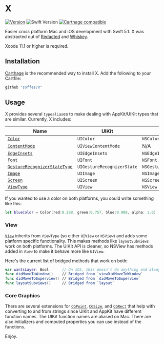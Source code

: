 # X

[![Version](https://img.shields.io/github/release/soffes/x.svg)](https://github.com/soffes/X/releases)
![Swift Version](https://img.shields.io/badge/swift-5.1-orange.svg)
[![Carthage compatible](https://img.shields.io/badge/Carthage-compatible-4BC51D.svg?style=flat)](https://github.com/Carthage/Carthage)

Easier *cross* platform Mac and iOS development with Swift 5.1. X was abstracted out of [Redacted](http://useredacted.com) and [Whiskey](http://usewhiskey.com).

Xcode 11.1 or higher is required.


## Installation

[Carthage](https://github.com/carthage/carthage) is the recommended way to install X. Add the following to your Cartfile:

``` ruby
github "soffes/X"
```

## Usage

X provides several `typealias`es to make dealing with AppKit/UIKit types that are similar. Currently, X includes:

| Name                                                      | UIKit                      | AppKit                     |
|-----------------------------------------------------------|----------------------------|----------------------------|
| [`Color`](X/Color.swift)                                  | `UIColor`                  | `NSColor`                  |
| [`ContentMode`](X/ContentMode.swift)                      | `UIViewContentMode`        |  N/A                        |
| [`EdgeInsets`](X/EdgeInsets.swift)                        | `UIEdgeInsets`             | `NSEdgeInsets`             |
| [`Font`](X/Font.swift)                                    | `UIFont`                   | `NSFont`                   |
| [`GestureRecognizerStateType`](X/GestureRecognizer.swift) | `UIGestureRecognizerState` | `NSGestureRecognizerState` |
| [`Image`](X/Image.swift)                                  | `UIImage`                  | `NSImage`                  |
| [`Screen`](X/Screen.swift)                                | `UIScreen`                 | `NSScreen`                 |
| [`ViewType`](X/View.swift)                                | `UIView`                   | `NSView`                   |


If you wanted to use a color on both platforms, you could write something like this:

``` swift
let blueColor = Color(red:0.298, green:0.757, blue:0.988, alpha: 1.0)
```


### View

[`View`](X/View.swift) inherits from `ViewType` (so either `UIView` or `NSView`) and adds some platform specific functionality. This makes methods like `layoutSubviews` work on both platforms. The UIKit API is cleaner, so NSView has methods added in `View` to make it behave more like `UIView`.

Here's the current list of bridged methods that work on both:

``` swift
var wantsLayer: Bool      // On iOS, this doesn't do anything and always returns `true`.
func didMoveToWindow()    // Bridged from `viewDidMoveToWindow`
func didMoveToSuperview() // Bridged from `didMoveToSuperview`
func layoutSubviews()     // Bridged from `layout`
```

### Core Graphics

There are several extensions for [`CGPoint`](X/CGPoint.swift), [`CGSize`](X/CGSize.swift), and [`CGRect`](X/CGRect.swift) that help with converting to and from strings since UIKit and AppKit have different function names. The UIKit function names are aliased on Mac. There are also initializers and computed properties you can use instead of the functions.

Enjoy.
